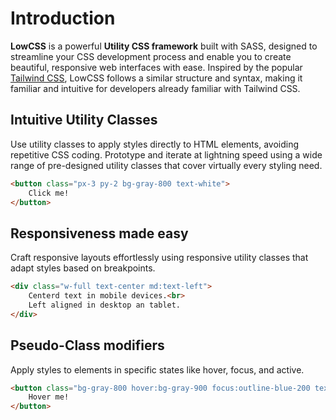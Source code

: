 # Introduction

**LowCSS** is a powerful **Utility CSS framework** built with SASS, designed to streamline your CSS development process and enable you to create beautiful, responsive web interfaces with ease. Inspired by the popular [Tailwind CSS](https://tainwindcss.com), LowCSS follows a similar structure and syntax, making it familiar and intuitive for developers already familiar with Tailwind CSS.

##  Intuitive Utility Classes

Use utility classes to apply styles directly to HTML elements, avoiding repetitive CSS coding. Prototype and iterate at lightning speed using a wide range of pre-designed utility classes that cover virtually every styling need.

```html
<button class="px-3 py-2 bg-gray-800 text-white">
    Click me!
</button>
```

## Responsiveness made easy

Craft responsive layouts effortlessly using responsive utility classes that adapt styles based on breakpoints.

```html
<div class="w-full text-center md:text-left">
    Centerd text in mobile devices.<br>
    Left aligned in desktop an tablet.
</div>
```

## Pseudo-Class modifiers

Apply styles to elements in specific states like hover, focus, and active.

```html
<button class="bg-gray-800 hover:bg-gray-900 focus:outline-blue-200 text-white px-3 py-2">
    Hover me!
</button>
```
